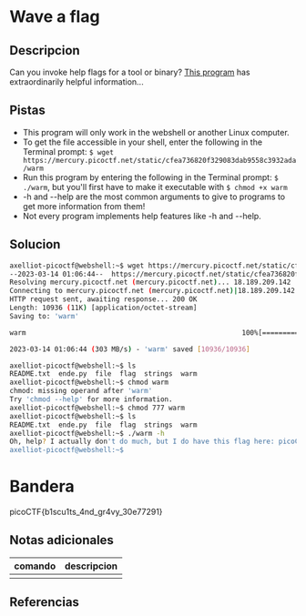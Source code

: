 # Wave a flag

## Descripcion
Can you invoke help flags for a tool or binary? [This program](https://mercury.picoctf.net/static/cfea736820f329083dab9558c3932ada/warm) has extraordinarily helpful information...

## Pistas
- This program will only work in the webshell or another Linux computer.
- To get the file accessible in your shell, enter the following in the Terminal prompt: `$ wget https://mercury.picoctf.net/static/cfea736820f329083dab9558c3932ada/warm`
- Run this program by entering the following in the Terminal prompt: `$ ./warm`, but you'll first have to make it executable with `$ chmod +x warm`
- -h and --help are the most common arguments to give to programs to get more information from them!
- Not every program implements help features like -h and --help.

## Solucion

```bash
axelliot-picoctf@webshell:~$ wget https://mercury.picoctf.net/static/cfea736820f329083dab9558c3932ada/warm
--2023-03-14 01:06:44--  https://mercury.picoctf.net/static/cfea736820f329083dab9558c3932ada/warm
Resolving mercury.picoctf.net (mercury.picoctf.net)... 18.189.209.142
Connecting to mercury.picoctf.net (mercury.picoctf.net)|18.189.209.142|:443... connected.
HTTP request sent, awaiting response... 200 OK
Length: 10936 (11K) [application/octet-stream]
Saving to: 'warm'

warm                                                     100%[==================================================================================================================================>]  10.68K  --.-KB/s    in 0s      

2023-03-14 01:06:44 (303 MB/s) - 'warm' saved [10936/10936]

axelliot-picoctf@webshell:~$ ls      
README.txt  ende.py  file  flag  strings  warm
axelliot-picoctf@webshell:~$ chmod warm
chmod: missing operand after 'warm'
Try 'chmod --help' for more information.
axelliot-picoctf@webshell:~$ chmod 777 warm
axelliot-picoctf@webshell:~$ ls
README.txt  ende.py  file  flag  strings  warm
axelliot-picoctf@webshell:~$ ./warm -h
Oh, help? I actually don't do much, but I do have this flag here: picoCTF{b1scu1ts_4nd_gr4vy_30e77291}
axelliot-picoctf@webshell:~$
```

# Bandera
picoCTF{b1scu1ts_4nd_gr4vy_30e77291}

## Notas adicionales
 | comando | descripcion |
|---------|-------------|
| |  |

## Referencias